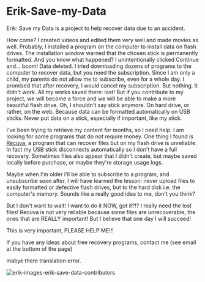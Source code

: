 # Erik-Save-my-Data

Erik: Save my Data is a project to help recover data due to an accident.

How come? I created videos and edited them very well and made movies as well. Probably, I installed a program on the computer to install data on flash drives. The installation window warned that the chosen stick is permanently formatted. And you know what happened? I unintentionally clicked Continue and... boom! Data deleted. I tried downloading dozens of programs to the computer to recover data, but you need the subscription.
Since I am only a child, my parents do not allow me to subscribe, even for a whole day. I promised that after recovery, I would cancel my subscription. But nothing. It didn't work. All my works saved there: lost! But if you contribute to my project, we will become a force and we will be able to make a more beautiful flash drive. Oh, I shouldn't say stick anymore. On hard drive, or rather, on the web.
Because data can be formatted automatically on USB sticks. Never put data on a stick, especially if important, like my stick. 

I've been trying to retrieve my content for months, so I need help. I am looking for some programs that do not require money. One thing I found is [Recuva](https://www.ccleaner.com/recuva), a program that can recover files but on my flash drive is unreliable. In fact my USB stick disconnects automatically so I don't have a full recovery. Sometimes files also appear that I didn't create, but maybe saved locally before purchase, or maybe they're storage usage logs.

Maybe when I'm older I'll be able to subscribe to a program, and unsubscribe soon after. I will have learned the lesson: never upload files to easily formatted or defective flash drives, but to the hard disk i.e. the computer's memory. Sounds like a really good idea to me, don't you think?

But I don't want to wait! I want to do it NOW, got it?!? I really need the lost files! Recuva is not very reliable because some files are unrecoverable, the ones that are REALLY important! But I believe that one day I will succeed!

This is very important, PLEASE HELP ME!!!

If you have any ideas about free recovery programs, contact me (see email at the bottom of the page)

mabye there translation error.

![erik-images-erik-save-data-contributors](https://user-images.githubusercontent.com/108028311/202915330-3796873d-f6eb-4aeb-b424-38f05d9cb2e9.jpg)

